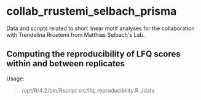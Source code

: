# collab_rrustemi_selbach_prisma
Data and scripts related to short linear motif analyses for the collaboration with Trendelina Rrustemi from Matthias Selbach's Lab.


## Computing the reproducibility of LFQ scores within and between replicates

Usage:

> /opt/R/4.2/bin/Rscript src/lfq_reproducibility.R ./data


